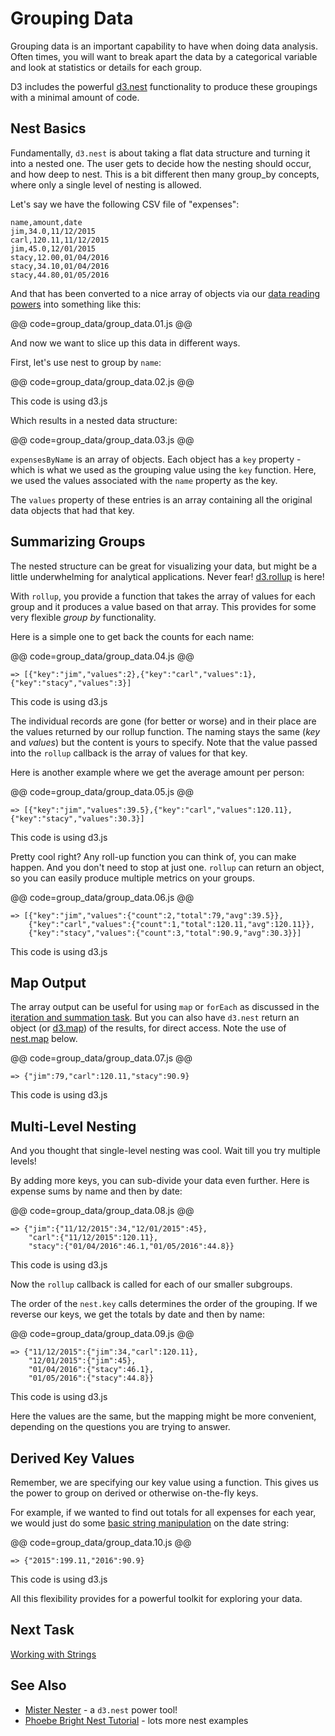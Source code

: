 # Grouping Data

Grouping data is an important capability to have when doing data analysis. Often times, you will want to break apart the data by a categorical variable and look at statistics or details for each group.

D3 includes the powerful [d3.nest](https://github.com/mbostock/d3/wiki/Arrays#-nest) functionality to produce these groupings with a minimal amount of code.

## Nest Basics

Fundamentally, `d3.nest` is about taking a flat data structure and turning it into a nested one. The user gets to decide how the nesting should occur, and how deep to nest. This is a bit different then many group_by concepts, where only a single level of nesting is allowed.

Let's say we have the following CSV file of "expenses":

```
name,amount,date
jim,34.0,11/12/2015
carl,120.11,11/12/2015
jim,45.0,12/01/2015
stacy,12.00,01/04/2016
stacy,34.10,01/04/2016
stacy,44.80,01/05/2016
```

And that has been converted to a nice array of objects via our [data reading powers](read_data.html) into something like this:

@@ code=group_data/group_data.01.js @@

And now we want to slice up this data in different ways.

First, let's use nest to group by `name`:

@@ code=group_data/group_data.02.js @@

<div class="aside">This code is using d3.js</div>

Which results in a nested data structure:

@@ code=group_data/group_data.03.js @@

`expensesByName` is an array of objects. Each object has a `key` property - which is what we used as the grouping value using the `key` function. Here, we used the values associated with the `name` property as the key.

The `values` property of these entries is an array containing all the original data objects that had that key.

## Summarizing Groups

The nested structure can be great for visualizing your data, but might be a little underwhelming for analytical applications. Never fear! [d3.rollup](https://github.com/mbostock/d3/wiki/Arrays#nest_rollup) is here!

With `rollup`, you provide a function that takes the array of values for each group and it produces a value based on that array. This provides for some very flexible _group by_ functionality.

Here is a simple one to get back the counts for each name:

@@ code=group_data/group_data.04.js @@
```
=> [{"key":"jim","values":2},{"key":"carl","values":1},{"key":"stacy","values":3}]
```
<div class="aside">This code is using d3.js</div>

The individual records are gone (for better or worse) and in their place are the values returned by our rollup function. The naming stays the same (_key_ and _values_) but the content is yours to specify. Note that the value passed into the `rollup` callback is the array of values for that key.

Here is another example where we get the average amount per person:

@@ code=group_data/group_data.05.js @@
```
=> [{"key":"jim","values":39.5},{"key":"carl","values":120.11},{"key":"stacy","values":30.3}]
```
<div class="aside">This code is using d3.js</div>

Pretty cool right? Any roll-up function you can think of, you can make happen. And you don't need to stop at just one. `rollup` can return an object, so you can easily produce multiple metrics on your groups.

@@ code=group_data/group_data.06.js @@
```
=> [{"key":"jim","values":{"count":2,"total":79,"avg":39.5}},
    {"key":"carl","values":{"count":1,"total":120.11,"avg":120.11}},
    {"key":"stacy","values":{"count":3,"total":90.9,"avg":30.3}}]
```
<div class="aside">This code is using d3.js</div>

## Map Output

The array output can be useful for using `map` or `forEach` as discussed in the [iteration and summation task](https://github.com/mbostock/d3/wiki/Arrays#nest_sortValues). But you can also have `d3.nest` return an object (or [d3.map]()) of the results, for direct access. Note the use of [nest.map](https://github.com/mbostock/d3/wiki/Arrays#nest_map) below.

@@ code=group_data/group_data.07.js @@
```
=> {"jim":79,"carl":120.11,"stacy":90.9}
```
<div class="aside">This code is using d3.js</div>

## Multi-Level Nesting

And you thought that single-level nesting was cool. Wait till you try multiple levels!

By adding more keys, you can sub-divide your data even further. Here is expense sums by name and then by date:

@@ code=group_data/group_data.08.js @@
```
=> {"jim":{"11/12/2015":34,"12/01/2015":45},
    "carl":{"11/12/2015":120.11},
    "stacy":{"01/04/2016":46.1,"01/05/2016":44.8}}
```
<div class="aside">This code is using d3.js</div>

Now the `rollup` callback is called for each of our smaller subgroups.

The order of the `nest.key` calls determines the order of the grouping. If we reverse our keys, we get the totals by date and then by name:

@@ code=group_data/group_data.09.js @@
```
=> {"11/12/2015":{"jim":34,"carl":120.11},
    "12/01/2015":{"jim":45},
    "01/04/2016":{"stacy":46.1},
    "01/05/2016":{"stacy":44.8}}
```
<div class="aside">This code is using d3.js</div>

Here the values are the same, but the mapping might be more convenient, depending on the questions you are trying to answer.

## Derived Key Values

Remember, we are specifying our key value using a function. This gives us the power to group on derived or otherwise on-the-fly keys.

For example, if we wanted to find out totals for all expenses for each year, we would just do some [basic string manipulation](strings.html) on the date string:

@@ code=group_data/group_data.10.js @@
```
=> {"2015":199.11,"2016":90.9}
```
<div class="aside">This code is using d3.js</div>

All this flexibility provides for a powerful toolkit for exploring your data.

## Next Task

[Working with Strings](strings.html)

## See Also

- [Mister Nester](http://bl.ocks.org/shancarter/raw/4748131/) - a `d3.nest` power tool!
- [Phoebe Bright Nest Tutorial](http://bl.ocks.org/phoebebright/raw/3176159/) - lots more nest examples
